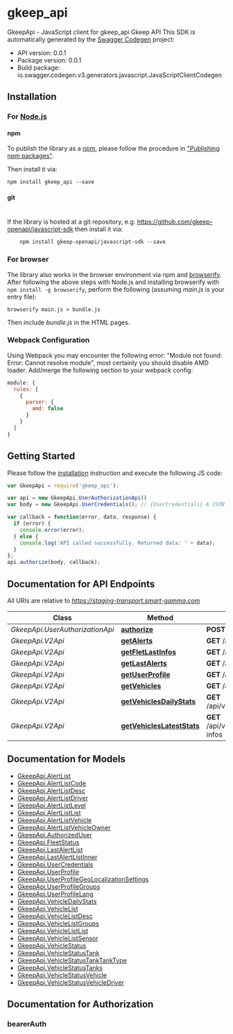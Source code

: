 # gkeep_api

GkeepApi - JavaScript client for gkeep_api
Gkeep API
This SDK is automatically generated by the [Swagger Codegen](https://github.com/swagger-api/swagger-codegen) project:

- API version: 0.0.1
- Package version: 0.0.1
- Build package: io.swagger.codegen.v3.generators.javascript.JavaScriptClientCodegen

## Installation

### For [Node.js](https://nodejs.org/)

#### npm

To publish the library as a [npm](https://www.npmjs.com/),
please follow the procedure in ["Publishing npm packages"](https://docs.npmjs.com/getting-started/publishing-npm-packages).

Then install it via:

```shell
npm install gkeep_api --save
```

#### git
#
If the library is hosted at a git repository, e.g.
https://github.com/gkeep-openapi/javascript-sdk
then install it via:

```shell
    npm install gkeep-openapi/javascript-sdk --save
```

### For browser

The library also works in the browser environment via npm and [browserify](http://browserify.org/). After following
the above steps with Node.js and installing browserify with `npm install -g browserify`,
perform the following (assuming *main.js* is your entry file):

```shell
browserify main.js > bundle.js
```

Then include *bundle.js* in the HTML pages.

### Webpack Configuration

Using Webpack you may encounter the following error: "Module not found: Error:
Cannot resolve module", most certainly you should disable AMD loader. Add/merge
the following section to your webpack config:

```javascript
module: {
  rules: [
    {
      parser: {
        amd: false
      }
    }
  ]
}
```

## Getting Started

Please follow the [installation](#installation) instruction and execute the following JS code:

```javascript
var GkeepApi = require('gkeep_api');

var api = new GkeepApi.UserAuthorizationApi()
var body = new GkeepApi.UserCredentials(); // {UserCredentials} A JSON object containing user credentials info

var callback = function(error, data, response) {
  if (error) {
    console.error(error);
  } else {
    console.log('API called successfully. Returned data: ' + data);
  }
};
api.authorize(body, callback);
```

## Documentation for API Endpoints

All URIs are relative to *https://staging-transport.smart-gamma.com*

Class | Method | HTTP request | Description
------------ | ------------- | ------------- | -------------
*GkeepApi.UserAuthorizationApi* | [**authorize**](docs/UserAuthorizationApi.md#authorize) | **POST** /api/login_check | 
*GkeepApi.V2Api* | [**getAlerts**](docs/V2Api.md#getAlerts) | **GET** /api/v2/alerts | 
*GkeepApi.V2Api* | [**getFletLastInfos**](docs/V2Api.md#getFletLastInfos) | **GET** /api/v2/fleet/last-infos | 
*GkeepApi.V2Api* | [**getLastAlerts**](docs/V2Api.md#getLastAlerts) | **GET** /api/v2/alerts/last | 
*GkeepApi.V2Api* | [**getUserProfile**](docs/V2Api.md#getUserProfile) | **GET** /api/v2/user-profiles | 
*GkeepApi.V2Api* | [**getVehicles**](docs/V2Api.md#getVehicles) | **GET** /api/v2/vehicles | 
*GkeepApi.V2Api* | [**getVehiclesDailyStats**](docs/V2Api.md#getVehiclesDailyStats) | **GET** /api/v2/vehicles/{vehicleId}/daily | 
*GkeepApi.V2Api* | [**getVehiclesLatestStats**](docs/V2Api.md#getVehiclesLatestStats) | **GET** /api/v2/vehicles/{vehicleId}/last-infos | 

## Documentation for Models

 - [GkeepApi.AlertList](docs/AlertList.md)
 - [GkeepApi.AlertListCode](docs/AlertListCode.md)
 - [GkeepApi.AlertListDesc](docs/AlertListDesc.md)
 - [GkeepApi.AlertListDriver](docs/AlertListDriver.md)
 - [GkeepApi.AlertListLevel](docs/AlertListLevel.md)
 - [GkeepApi.AlertListList](docs/AlertListList.md)
 - [GkeepApi.AlertListVehicle](docs/AlertListVehicle.md)
 - [GkeepApi.AlertListVehicleOwner](docs/AlertListVehicleOwner.md)
 - [GkeepApi.AuthorizedUser](docs/AuthorizedUser.md)
 - [GkeepApi.FleetStatus](docs/FleetStatus.md)
 - [GkeepApi.LastAlertList](docs/LastAlertList.md)
 - [GkeepApi.LastAlertListInner](docs/LastAlertListInner.md)
 - [GkeepApi.UserCredentials](docs/UserCredentials.md)
 - [GkeepApi.UserProfile](docs/UserProfile.md)
 - [GkeepApi.UserProfileGeoLocalizationSettings](docs/UserProfileGeoLocalizationSettings.md)
 - [GkeepApi.UserProfileGroups](docs/UserProfileGroups.md)
 - [GkeepApi.UserProfileLang](docs/UserProfileLang.md)
 - [GkeepApi.VehicleDailyStats](docs/VehicleDailyStats.md)
 - [GkeepApi.VehicleList](docs/VehicleList.md)
 - [GkeepApi.VehicleListDesc](docs/VehicleListDesc.md)
 - [GkeepApi.VehicleListGroups](docs/VehicleListGroups.md)
 - [GkeepApi.VehicleListList](docs/VehicleListList.md)
 - [GkeepApi.VehicleListSensor](docs/VehicleListSensor.md)
 - [GkeepApi.VehicleStatus](docs/VehicleStatus.md)
 - [GkeepApi.VehicleStatusTank](docs/VehicleStatusTank.md)
 - [GkeepApi.VehicleStatusTankTankType](docs/VehicleStatusTankTankType.md)
 - [GkeepApi.VehicleStatusTanks](docs/VehicleStatusTanks.md)
 - [GkeepApi.VehicleStatusVehicle](docs/VehicleStatusVehicle.md)
 - [GkeepApi.VehicleStatusVehicleDriver](docs/VehicleStatusVehicleDriver.md)

## Documentation for Authorization


### bearerAuth


